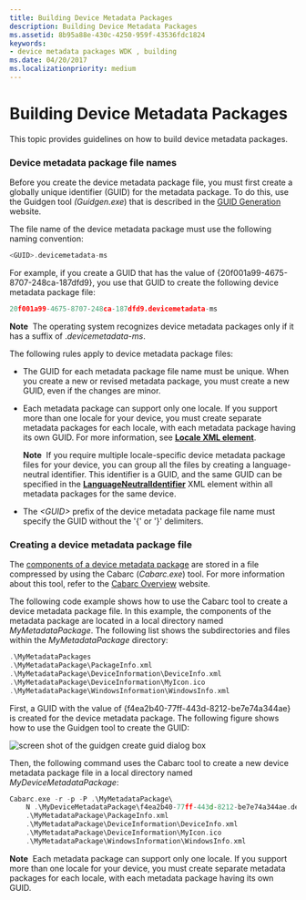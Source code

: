 ```yaml
---
title: Building Device Metadata Packages
description: Building Device Metadata Packages
ms.assetid: 8b95a88e-430c-4250-959f-43536fdc1824
keywords:
- device metadata packages WDK , building
ms.date: 04/20/2017
ms.localizationpriority: medium
---
```


# Building Device Metadata Packages


This topic provides guidelines on how to build device metadata packages.

### <a href="" id="device-metadata-package-file-names"></a> Device metadata package file names

Before you create the device metadata package file, you must first create a globally unique identifier (GUID) for the metadata package. To do this, use the Guidgen tool *(Guidgen.exe*) that is described in the [GUID Generation](https://go.microsoft.com/fwlink/p/?linkid=145426) website.

The file name of the device metadata package must use the following naming convention:

```cpp
<GUID>.devicemetadata-ms
```

For example, if you create a GUID that has the value of {20f001a99-4675-8707-248ca-187dfd9}, you use that GUID to create the following device metadata package file:

```cpp
20f001a99-4675-8707-248ca-187dfd9.devicemetadata-ms
```

**Note**  The operating system recognizes device metadata packages only if it has a suffix of .*devicemetadata-ms*.

 

The following rules apply to device metadata package files:

-   The GUID for each metadata package file name must be unique. When you create a new or revised metadata package, you must create a new GUID, even if the changes are minor.

-   Each metadata package can support only one locale. If you support more than one locale for your device, you must create separate metadata packages for each locale, with each metadata package having its own GUID. For more information, see [**Locale XML element**](https://docs.microsoft.com/previous-versions/windows/hardware/metadata/ff548647(v=vs.85)).

    **Note**  If you require multiple locale-specific device metadata package files for your device, you can group all the files by creating a language-neutral identifier. This identifier is a GUID, and the same GUID can be specified in the [**LanguageNeutralIdentifier**](https://docs.microsoft.com/previous-versions/windows/hardware/metadata/ff548617(v=vs.85)) XML element within all metadata packages for the same device.

     

-   The *&lt;GUID&gt;* prefix of the device metadata package file name must specify the GUID without the '{' or '}' delimiters.

### Creating a device metadata package file

The [components of a device metadata package](device-metadata-package-components.md) are stored in a file compressed by using the Cabarc (*Cabarc.exe*) tool. For more information about this tool, refer to the [Cabarc Overview](https://go.microsoft.com/fwlink/p/?linkid=145395) website.

The following code example shows how to use the Cabarc tool to create a device metadata package file. In this example, the components of the metadata package are located in a local directory named *MyMetadataPackage*. The following list shows the subdirectories and files within the *MyMetadataPackage* directory:

```cpp
.\MyMetadataPackages
.\MyMetadataPackage\PackageInfo.xml
.\MyMetadataPackage\DeviceInformation\DeviceInfo.xml
.\MyMetadataPackage\DeviceInformation\MyIcon.ico
.\MyMetadataPackage\WindowsInformation\WindowsInfo.xml
```

First, a GUID with the value of {f4ea2b40-77ff-443d-8212-be7e74a344ae} is created for the device metadata package. The following figure shows how to use the Guidgen tool to create the GUID:

![screen shot of the guidgen create guid dialog box](images/dmrc.png)

Then, the following command uses the Cabarc tool to create a new device metadata package file in a local directory named *MyDeviceMetadataPackage*:

```cpp
Cabarc.exe -r -p -P .\MyMetadataPackage\ 
    N .\MyDeviceMetadataPackage\f4ea2b40-77ff-443d-8212-be7e74a344ae.devicemetadata-ms 
    .\MyMetadataPackage\PackageInfo.xml 
    .\MyMetadataPackage\DeviceInformation\DeviceInfo.xml 
    .\MyMetadataPackage\DeviceInformation\MyIcon.ico 
    .\MyMetadataPackage\WindowsInformation\WindowsInfo.xml
```

**Note**  Each metadata package can support only one locale. If you support more than one locale for your device, you must create separate metadata packages for each locale, with each metadata package having its own GUID.

 

 

 





